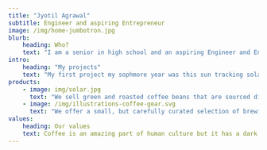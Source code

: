 ```yaml
---
title: "Jyotil Agrawal"
subtitle: Engineer and aspiring Entrepreneur
image: /img/home-jumbotron.jpg
blurb:
    heading: Who?
    text: "I am a senior in high school and an aspiring Engineer and Entrepreneur. I love working with electrical components and I love coding. I aspire to combine my knowledge to be able to create a sucessful business someday."
intro:
    heading: "My projects"
    text: "My first project my sophmore year was this sun tracking solar panel design made to improve efficiency of solar panels. "
products:
    - image: img/solar.jpg
      text: "We sell green and roasted coffee beans that are sourced directly from independent farmers and farm cooperatives. We’re proud to offer a variety of coffee beans grown with great care for the environment and local communities. Check our post or contact us directly for current availability."
    - image: /img/illustrations-coffee-gear.svg
      text: "We offer a small, but carefully curated selection of brewing gear and tools for every taste and experience level. No matter if you roast your own beans or just bought your first french press, you’ll find a gadget to fall in love with in our shop."
values:
    heading: Our values
    text: Coffee is an amazing part of human culture but it has a dark side too – one of colonialism and mindless abuse of natural resources and human lives. We want to turn this around and return the coffee trade to the drink’s exhilarating, empowering and unifying nature.
---
```


